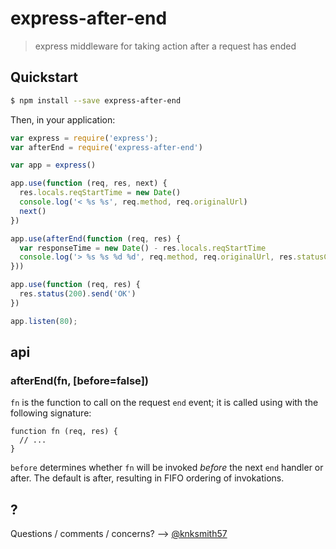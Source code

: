 express-after-end
=================

> express middleware for taking action after a request has ended


## Quickstart
```sh
$ npm install --save express-after-end
```

Then, in your application:

```js
var express = require('express');
var afterEnd = require('express-after-end')

var app = express()

app.use(function (req, res, next) {
  res.locals.reqStartTime = new Date()
  console.log('< %s %s', req.method, req.originalUrl)
  next()
})

app.use(afterEnd(function (req, res) {
  var responseTime = new Date() - res.locals.reqStartTime
  console.log('> %s %s %d %d', req.method, req.originalUrl, res.statusCode, responseTime)
}))

app.use(function (req, res) {
  res.status(200).send('OK')
})

app.listen(80);
```


## api
### afterEnd(fn, [before=false])
`fn` is the function to call on the request `end` event; it is called using with the following signature:

```
function fn (req, res) {
  // ...
}
```

`before` determines whether `fn` will be invoked _before_ the next `end` handler or after. The default is after,
resulting in FIFO ordering of invokations.


## ?
Questions / comments / concerns? --> [@knksmith57][1]


[1]: https://twitter.com/knksmith57

